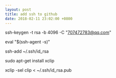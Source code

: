 ```yaml
---
layout: post
title: add ssh to github
date: 2018-02-11 23:02:00 +0800
---
```


ssh-keygen -t rsa -b 4096 -C "707472783@qq.com"

eval "$(ssh-agent -s)"

ssh-add ~/.ssh/id_rsa

sudo apt-get install xclip

xclip -sel clip < ~/.ssh/id_rsa.pub
